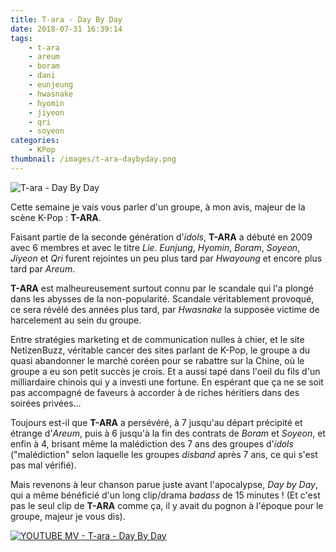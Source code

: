 ```yaml
---
title: T-ara - Day By Day
date: 2018-07-31 16:39:14
tags:
    - t-ara
    - areum
    - boram
    - dani
    - eunjeung
    - hwasnake
    - hyomin
    - jiyeon
    - qri
    - soyeon
categories:
    - KPop
thumbnail: /images/t-ara-daybyday.png
---
```


![T-ara - Day By Day](/images/t-ara-daybyday.png)

Cette semaine je vais vous parler d'un groupe, à mon avis, majeur de la scène K-Pop : **T-ARA**.

Faisant partie de la seconde génération d'*idols*, **T-ARA** a débuté en 2009 avec 6 membres et avec le titre *Lie*. *Eunjung*, *Hyomin*, *Boram*, *Soyeon*, *Jiyeon* et *Qri* furent rejointes un peu plus tard par *Hwayoung* et encore plus tard par *Areum*.

**T-ARA** est malheureusement surtout connu par le scandale qui l'a plongé dans les abysses de la non-popularité. Scandale véritablement provoqué, ce sera révélé des années plus tard, par *Hwasnake* la supposée victime de harcelement au sein du groupe.

Entre stratégies marketing et de communication nulles à chier, et le site NetizenBuzz, véritable cancer des sites parlant de K-Pop, le groupe a du quasi abandonner le marché coréen pour se rabattre sur la Chine, où le groupe a eu son petit succès je crois. Et a aussi tapé dans l'oeil du fils d'un milliardaire chinois qui y a investi une fortune. En espérant que ça ne se soit pas accompagné de faveurs à accorder à de riches héritiers dans des soirées privées...

Toujours est-il que **T-ARA** a persévéré, à 7 jusqu'au départ précipité et étrange d'*Areum*, puis à 6 jusqu'à la fin des contrats de *Boram* et *Soyeon*, et enfin à 4, brisant même la malédiction des 7 ans des groupes d'*idols* ("malédiction" selon laquelle les groupes *disband* après 7 ans, ce qui s'est pas mal vérifié).

Mais revenons à leur chanson parue juste avant l'apocalypse, *Day by Day*, qui a même bénéficié d'un long clip/drama *badass* de 15 minutes ! (Et c'est pas le seul clip de **T-ARA** comme ça, il y avait du pognon à l'époque pour le groupe, majeur je vous dis).

[![YOUTUBE MV - T-ara - Day By Day](https://img.youtube.com/vi/brnCe8lL7l4/0.jpg)](https://www.youtube.com/watch?v=brnCe8lL7l4)
